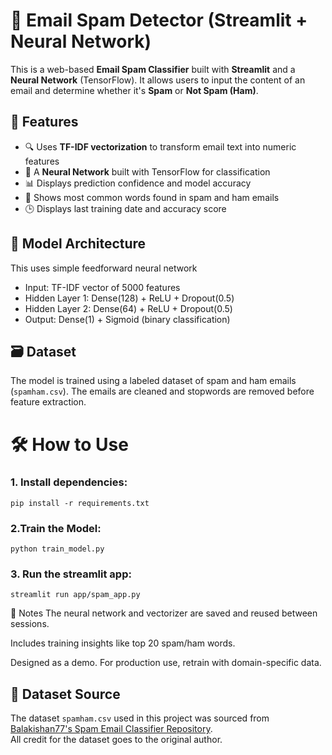 # 📧 Email Spam Detector (Streamlit + Neural Network)

This is a web-based **Email Spam Classifier** built with **Streamlit** and a **Neural Network** (TensorFlow). It allows users to input the content of an email and determine whether it's **Spam** or **Not Spam (Ham)**.

## 🚀 Features

- 🔍 Uses **TF-IDF vectorization** to transform email text into numeric features
- 🤖 A **Neural Network** built with TensorFlow for classification
- 📊 Displays prediction confidence and model accuracy
- 🧠 Shows most common words found in spam and ham emails
- 🕒 Displays last training date and accuracy score

## 🧠 Model Architecture
This uses simple feedforward neural network
- Input: TF-IDF vector of 5000 features
- Hidden Layer 1: Dense(128) + ReLU + Dropout(0.5)
- Hidden Layer 2: Dense(64) + ReLU + Dropout(0.5)
- Output: Dense(1) + Sigmoid (binary classification)

## 🗃️ Dataset

The model is trained using a labeled dataset of spam and ham emails (`spamham.csv`). The emails are cleaned and stopwords are removed before feature extraction.



# 🛠️ How to Use

### 1. Install dependencies:

```
pip install -r requirements.txt
```

### 2.Train the Model:

```
python train_model.py
```

### 3. Run the streamlit app:

```
streamlit run app/spam_app.py
```

📌 Notes
The neural network and vectorizer are saved and reused between sessions.

Includes training insights like top 20 spam/ham words.

Designed as a demo. For production use, retrain with domain-specific data.


## 📂 Dataset Source

The dataset `spamham.csv` used in this project was sourced from [Balakishan77's Spam Email Classifier Repository](https://github.com/Balakishan77/Spam-Email-Classifier).  
All credit for the dataset goes to the original author.
